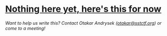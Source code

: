 # [Nothing here yet, here's this for now](http://lmgtfy.com/?q=how+to+solve+shell+problems)

###### Want to help us write this? Contact Otakar Andrysek \(otakar@sstctf.org\) or come to a meeting!



